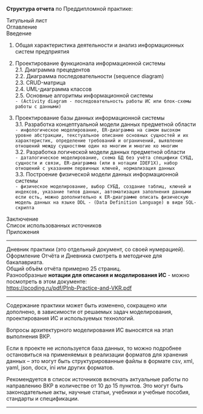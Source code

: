 **Структура отчета** по Преддипломной практике:  

Титульный лист  
Оглавление  
Введение  

1. Общая характеристика деятельности и анализ информационных систем предприятия  

2. Проектирование функционала информационной системы  
  2.1. Диаграмма прецедентов  
  2.2. Диаграмма последовательности (sequence diagram)  
  2.3. CRUD-матрица  
  2.4. UML-диаграмма классов  
  2.5. Основные алгоритмы информационной системы  
    ```- (Activity diagram - последовательность работы ИС или блок-схемы работы с данными)```  
3. Проектирование базы данных информационной системы  
  3.1. Разработка концептуальной модели данных предметной области  
    ```- инфологическое моделирование, ER-диаграмма на самом высоком уровне абстракции, текстуальное описание основных сущностей и их характеристик, определение требований и ограничений, выявление отношений между сущностями один ко многим и многие ко многим```  
  3.2. Разработка логической модели данных предметной области  
    ```- даталогическое моделирование, схема БД без учёта специфики СУБД, сущности и связи, ER-диаграмма (или в нотации IDEF1X), набор отношений с указанием первичных ключей, нормализация данных```  
  3.3. Построение физической модели данных информационной системы  
    ```- физическое моделирование, выбор СУБД, создание таблиц, ключей и индексов, указание типов данных, автоматизация заполнения данными если есть, можно дополнительно к ER-диаграмме описать физическую модель данных на языке DDL - (Data Definition Language) в виде SQL-скрипта```  

Заключение  
Список использованных источников  
Приложения  

---  

Дневник практики (это отдельный документ, со своей нумерацией).  
Оформление Отчёта и Дневника смотреть в методичке для бакалавриата.  
Общий объём отчёта примерно 25 страниц.  
Разнообразные **нотации для описания и моделирования ИС** - можно посмотреть в этом документе:  
https://pcoding.ru/pdf/PInb-Practice-and-VKR.pdf  

---  

Содержание практики может быть изменено, сокращено или дополнено, в зависимости от решаемых задач моделирования, проектирования ИС и используемых технологий.  

Вопросы архитектурного моделирования ИС выносятся на этап выполнения ВКР.  

Если в проекте не используется база данных, то можно подробнее остановиться на применяемых в реализации форматов для хранения данных – это могут быть структурированные файлы в формате csv, xml, yaml, json, docx, ini или других форматов.  

Рекомендуется в список источников включать актуальные работы по направлению ВКР в количестве от 10 до 15 пунктов. Это могут быть законодательные акты, научные статьи, учебники и учебные пособия, стандарты и спецификации.

---  
